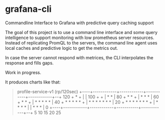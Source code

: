 # grafana-cli
Commandline Interface to Grafana with predictive query caching support

The goal of this project is to use a command line interface and some query intelligence to support monitoring with low prometheus server resources.
Instead of replicating PromQL to the servers, the command line agent uses local caches and predictive logic to get the metrics out. 

In case the server cannot respond with metrices, the CLI interpolates the response and fills gaps.

Work in progress.

It produces charts like that:
> profile-service-v1 (rp/120sec)
    +----+------------+------------+-----------+------------+--+
120 +                                                     *    +
    |                                                          |
100 +                                                          +
    |                                                     * *  |
 80 +                           *         *                    +
    |                                        *       *    *    |
 60 +                           *              *               +
    |                              *    * *    *       *       |
 40 +                         *      *  * *  *                 +
    |                 *       * *    *  *    * *               |
 20 +         *       *  * *  * *  *                           +
    |            *    *  * *                                   |
    |  *      *    *                                           |
  0 +----+------------+------------+-----------+------------+--+
         5           10           15          20           25  
